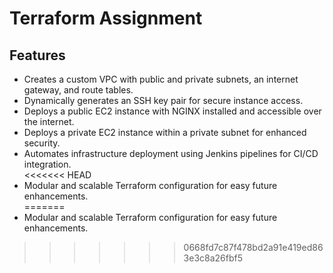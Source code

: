 # Terraform Assignment

## Features

- Creates a custom VPC with public and private subnets, an internet gateway, and route tables.  
- Dynamically generates an SSH key pair for secure instance access.  
- Deploys a public EC2 instance with NGINX installed and accessible over the internet.  
- Deploys a private EC2 instance within a private subnet for enhanced security.  
- Automates infrastructure deployment using Jenkins pipelines for CI/CD integration.  
<<<<<<< HEAD
- Modular and scalable Terraform configuration for easy future enhancements.  
=======
- Modular and scalable Terraform configuration for easy future enhancements.  
>>>>>>> 0668fd7c87f478bd2a91e419ed863e3c8a26fbf5
